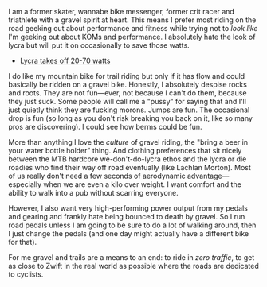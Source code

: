 I am a former skater, wannabe bike messenger,  former crit racer and triathlete with a gravel spirit at heart. This means I prefer most riding on the road geeking out about performance and fitness while trying not to *look like* I'm geeking out about KOMs and performance. I absolutely hate the look of lycra but will put it on occasionally to save those watts.

- [Lycra takes off 20-70 watts](Lycra%20takes%20off%2020-70%20watts.md)

I do like my mountain bike for trail riding but only if it has flow and could basically be ridden on a gravel bike. Honestly, I absolutely despise rocks and roots. They are not fun—ever, not because I can't do them, because they just suck. Some people will call me a "pussy" for saying that and I'll just quietly think they are fucking morons. Jumps are fun. The occasional drop is fun (so long as you don't risk breaking you back on it, like so many pros are discovering). I could see how berms could be fun.

More than anything I love the *culture* of gravel riding, the "bring a beer in your water bottle holder" thing. And clothing preferences that sit nicely between the MTB hardcore we-don't-do-lycra ethos and the lycra or die roadies who find their way off road eventually (like Lachlan Morton). Most of us really don't need a few seconds of aerodynamic advantage—especially when we are even a kilo over weight. I want comfort and the ability to walk into a pub without scarring everyone. 

However, I also want very high-performing power output from my pedals and gearing and frankly hate being bounced to death by gravel. So I run road pedals unless I am going to be sure to do a lot of walking around, then I just change the pedals (and one day might actually have a different bike for that). 

For me gravel and trails are a means to an end: to ride in *zero traffic*, to get as close to Zwift in the real world as possible where the roads are dedicated to cyclists.